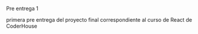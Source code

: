Pre entrega 1

primera pre entrega del proyecto final correspondiente al curso de React de CoderHouse
